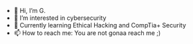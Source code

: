 - 👋 Hi, I’m G.
- 👀 I’m interested in cybersecurity
- 🌱 Currently learning Ethical Hacking and CompTia+ Security
- 📫 How to reach me: You are not gonaa reach me ;)

<!---
Go-Gu/Go-Gu is a ✨ special ✨ repository because its `README.md` (this file) appears on your GitHub profile.
You can click the Preview link to take a look at your changes.kk
--->
